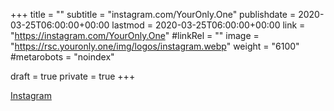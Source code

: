 +++
title = ""
subtitle = "instagram.com/YourOnly.One"
publishdate = 2020-03-25T06:00:00+00:00
lastmod = 2020-03-25T06:00:00+00:00
link = "https://instagram.com/YourOnly.One"
#linkRel = ""
image = "https://rsc.youronly.one/img/logos/instagram.webp"
weight = "6100"
#metarobots = "noindex"

draft = true
private = true
+++

[Instagram](https://instagram.com/YourOnly.One "Instagram")
